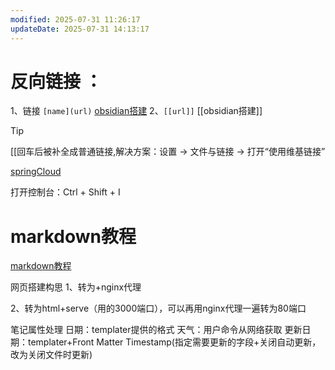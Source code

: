 ```yaml
---
modified: 2025-07-31 11:26:17
updateDate: 2025-07-31 14:13:17
---
```

# 反向链接 ：
1、链接 `[name](url)` [obsidian搭建](obsidian搭建.md)
2、`[[url]]` [[obsidian搭建]]

>[!tip]
>[[回车后被补全成普通链接,解决方案：设置 → 文件与链接 → 打开“使用维基链接”


[springCloud](BigSea/后端/微服务/springCloud.md#After)

打开控制台：Ctrl + Shift + I

# markdown教程
[markdown教程](markdown教程.md)


网页搭建构思
1、转为+nginx代理

2、转为html+serve（用的3000端口），可以再用nginx代理一遍转为80端口



笔记属性处理
日期：templater提供的格式
天气：用户命令从网络获取
更新日期：templater+Front Matter Timestamp(指定需要更新的字段+关闭自动更新，改为关闭文件时更新)
